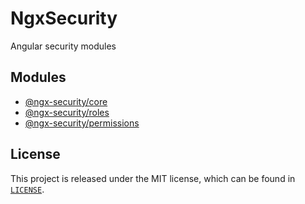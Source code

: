 # NgxSecurity

Angular security modules

## Modules

- [@ngx-security/core](projects/core)
- [@ngx-security/roles](projects/roles)
- [@ngx-security/permissions](projects/permissions)

## License

This project is released under the MIT license, which can be found in [`LICENSE`](LICENSE).
